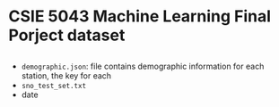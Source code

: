 # CSIE 5043 Machine Learning Final Porject dataset
##
- `demographic.json`: file contains demographic information for each station, the key for each 
- `sno_test_set.txt`
- date
